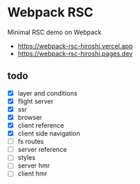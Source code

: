 # Webpack RSC

Minimal RSC demo on Webpack

- https://webpack-rsc-hiroshi.vercel.app
- https://webpack-rsc-hiroshi.pages.dev

## todo

- [x] layer and conditions
- [x] flight server
- [x] ssr
- [x] browser
- [x] client reference
- [x] client side navigation
- [ ] fs routes
- [ ] server reference
- [ ] styles
- [ ] server hmr
- [ ] client hmr
